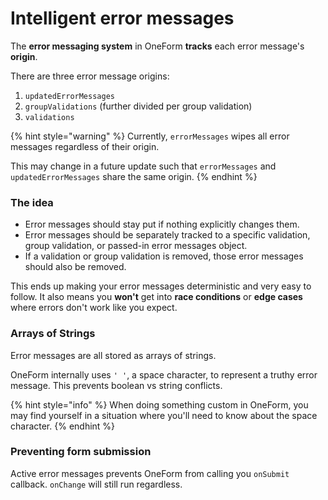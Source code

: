# Intelligent error messages

The **error messaging system** in OneForm **tracks** each error message's **origin**.

There are three error message origins:

1. `updatedErrorMessages`
2. `groupValidations` \(further divided per group validation\)
3. `validations`

{% hint style="warning" %}
Currently, `errorMessages` wipes all error messages regardless of their origin.

This may change in a future update such that `errorMessages` and `updatedErrorMessages` share the same origin.
{% endhint %}

### The idea

* Error messages should stay put if nothing explicitly changes them.
* Error messages should be separately tracked to a specific validation, group validation, or passed-in error messages object.
* If a validation or group validation is removed, those error messages should also be removed.

This ends up making your error messages deterministic and very easy to follow. It also means you **won't** get into **race conditions** or **edge cases** where errors don't work like you expect.

### Arrays of Strings

Error messages are all stored as arrays of strings.

OneForm internally uses `' '`, a space character, to represent a truthy error message. This prevents boolean vs string conflicts.

{% hint style="info" %}
When doing something custom in OneForm, you may find yourself in a situation where you'll need to know about the space character.
{% endhint %}

### Preventing form submission

Active error messages prevents OneForm from calling you `onSubmit` callback. `onChange` will still run regardless.

